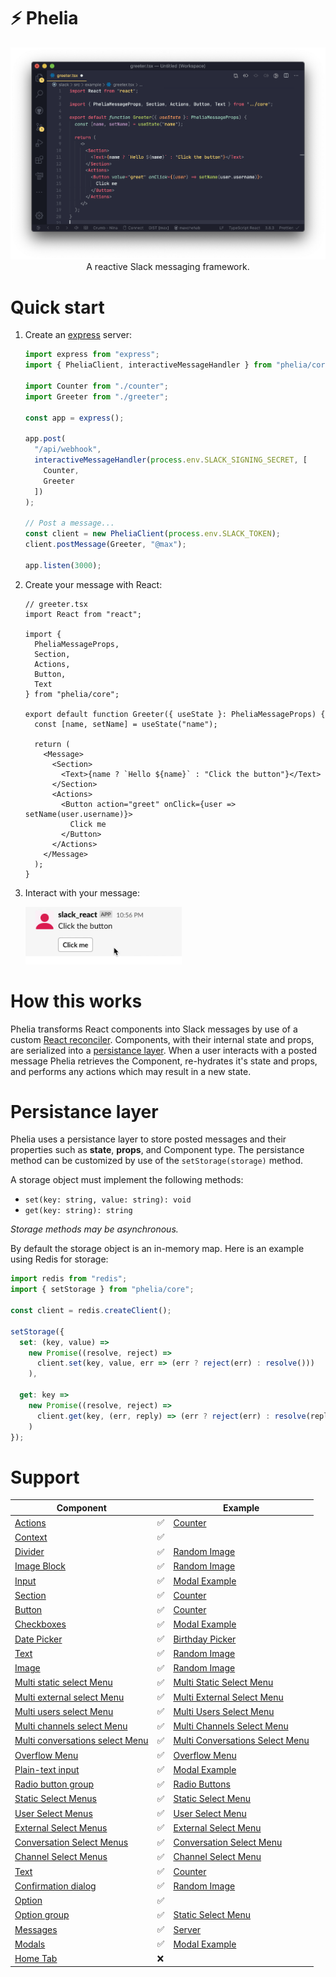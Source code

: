 # ⚡ Phelia

<p align="center">
  <img src="/screenshots/screenshot1.png">
A reactive Slack messaging framework.
</p>

# Quick start

1. Create an [express](https://expressjs.com) server:

   ```ts
   import express from "express";
   import { PheliaClient, interactiveMessageHandler } from "phelia/core";

   import Counter from "./counter";
   import Greeter from "./greeter";

   const app = express();

   app.post(
     "/api/webhook",
     interactiveMessageHandler(process.env.SLACK_SIGNING_SECRET, [
       Counter,
       Greeter
     ])
   );

   // Post a message...
   const client = new PheliaClient(process.env.SLACK_TOKEN);
   client.postMessage(Greeter, "@max");

   app.listen(3000);
   ```

2. Create your message with React:

   ```tsx
   // greeter.tsx
   import React from "react";

   import {
     PheliaMessageProps,
     Section,
     Actions,
     Button,
     Text
   } from "phelia/core";

   export default function Greeter({ useState }: PheliaMessageProps) {
     const [name, setName] = useState("name");

     return (
       <Message>
         <Section>
           <Text>{name ? `Hello ${name}` : "Click the button"}</Text>
         </Section>
         <Actions>
           <Button action="greet" onClick={user => setName(user.username)}>
             Click me
           </Button>
         </Actions>
       </Message>
     );
   }
   ```

3. Interact with your message:
   <p align="left">
     <img width="250px" src="/screenshots/screencap2.gif">
   </p>

# How this works

Phelia transforms React components into Slack messages by use of a custom [React reconciler](https://github.com/maxchehab/phelia/blob/master/src/core/reconciler.ts). Components, with their internal state and props, are serialized into a [persistance layer](#persistance-layer). When a user interacts with a posted message Phelia retrieves the Component, re-hydrates it's state and props, and performs any actions which may result in a new state.

# Persistance layer

Phelia uses a persistance layer to store posted messages and their properties such as **state**, **props**, and Component type. The persistance method can be customized by use of the `setStorage(storage)` method.

A storage object must implement the following methods:

- `set(key: string, value: string): void`
- `get(key: string): string`

_Storage methods may be asynchronous._

By default the storage object is an in-memory map. Here is an example using Redis for storage:

```ts
import redis from "redis";
import { setStorage } from "phelia/core";

const client = redis.createClient();

setStorage({
  set: (key, value) =>
    new Promise((resolve, reject) =>
      client.set(key, value, err => (err ? reject(err) : resolve()))
    ),

  get: key =>
    new Promise((resolve, reject) =>
      client.get(key, (err, reply) => (err ? reject(err) : resolve(reply)))
    )
});
```

# Support

| Component                                                                                                              |     | Example                                                                                                                            |
| ---------------------------------------------------------------------------------------------------------------------- | --- | ---------------------------------------------------------------------------------------------------------------------------------- |
| [Actions](https://api.slack.com/reference/block-kit/blocks#actions)                                                    | ✅  | [Counter](https://github.com/maxchehab/phelia/blob/master/src/example/counter.tsx)                                                 |
| [Context](https://api.slack.com/reference/block-kit/blocks#context)                                                    | ✅  |
| [Divider](https://api.slack.com/reference/block-kit/blocks#divider)                                                    | ✅  | [Random Image](https://github.com/maxchehab/phelia/blob/master/src/example/random-image.tsx)                                       |
| [Image Block](https://api.slack.com/reference/block-kit/blocks#image)                                                  | ✅  | [Random Image](https://github.com/maxchehab/phelia/blob/master/src/example/random-image.tsx)                                       |
| [Input](https://api.slack.com/reference/block-kit/blocks#input)                                                        | ✅  | [Modal Example](https://github.com/maxchehab/phelia/blob/master/src/example/modal-example.tsx)                                     |
| [Section](https://api.slack.com/reference/block-kit/blocks#section)                                                    | ✅  | [Counter](https://github.com/maxchehab/phelia/blob/master/src/example/counter.tsx)                                                 |
| [Button](https://api.slack.com/reference/block-kit/block-elements#button)                                              | ✅  | [Counter](https://github.com/maxchehab/phelia/blob/master/src/example/counter.tsx)                                                 |
| [Checkboxes](https://api.slack.com/reference/block-kit/block-elements#checkboxes)                                      | ✅  | [Modal Example](https://github.com/maxchehab/phelia/blob/master/src/example/modal-example.tsx)                                     |
| [Date Picker](https://api.slack.com/reference/block-kit/block-elements#datepicker)                                     | ✅  | [Birthday Picker](https://github.com/maxchehab/phelia/blob/master/src/example/birthday-picker.tsx)                                 |
| [Text](https://api.slack.com/reference/block-kit/composition-objects#text)                                             | ✅  | [Random Image](https://github.com/maxchehab/phelia/blob/master/src/example/random-image.tsx)                                       |
| [Image](https://api.slack.com/reference/block-kit/block-elements#image)                                                | ✅  | [Random Image](https://github.com/maxchehab/phelia/blob/master/src/example/random-image.tsx)                                       |
| [Multi static select Menu](https://api.slack.com/reference/block-kit/block-elements#multi_select)                      | ✅  | [Multi Static Select Menu](https://github.com/maxchehab/phelia/blob/master/src/example/multi-static-select-menu.tsx)               |
| [Multi external select Menu](https://api.slack.com/reference/block-kit/block-elements#multi_external_select)           | ✅  | [Multi External Select Menu](https://github.com/maxchehab/phelia/blob/master/src/example/multi-external-select-menu.tsx)           |
| [Multi users select Menu](https://api.slack.com/reference/block-kit/block-elements#multi_users_select)                 | ✅  | [Multi Users Select Menu](https://github.com/maxchehab/phelia/blob/master/src/example/multi-users-select-menu.tsx)                 |
| [Multi channels select Menu](https://api.slack.com/reference/block-kit/block-elements#multi_channels_select)           | ✅  | [Multi Channels Select Menu](https://github.com/maxchehab/phelia/blob/master/src/example/multi-channels-select-menu.tsx)           |
| [Multi conversations select Menu](https://api.slack.com/reference/block-kit/block-elements#multi_conversations_select) | ✅  | [Multi Conversations Select Menu](https://github.com/maxchehab/phelia/blob/master/src/example/multi-conversations-select-menu.tsx) |
| [Overflow Menu](https://api.slack.com/reference/block-kit/block-elements#overflow)                                     | ✅  | [Overflow Menu](https://github.com/maxchehab/phelia/blob/master/src/example/overflow-menu.tsx)                                     |
| [Plain-text input](https://api.slack.com/reference/block-kit/block-elements#input)                                     | ✅  | [Modal Example](https://github.com/maxchehab/phelia/blob/master/src/example/modal-example.tsx)                                     |
| [Radio button group](https://api.slack.com/reference/block-kit/block-elements#radio)                                   | ✅  | [Radio Buttons](https://github.com/maxchehab/phelia/blob/master/src/example/radio-buttons.tsx)                                     |
| [Static Select Menus](https://api.slack.com/reference/block-kit/block-elements#static_select)                          | ✅  | [Static Select Menu](https://github.com/maxchehab/phelia/blob/master/src/example/static-select-menu.tsx)                           |
| [User Select Menus](https://api.slack.com/reference/block-kit/block-elements#users_select)                             | ✅  | [User Select Menu](https://github.com/maxchehab/phelia/blob/master/src/example/user-select-menu.tsx)                               |
| [External Select Menus](https://api.slack.com/reference/block-kit/block-elements#external_select)                      | ✅  | [External Select Menu](https://github.com/maxchehab/phelia/blob/master/src/example/external-select-menu.tsx)                       |
| [Conversation Select Menus](https://api.slack.com/reference/block-kit/block-elements#conversations_select)             | ✅  | [Conversation Select Menu](https://github.com/maxchehab/phelia/blob/master/src/example/conversations-select-menu.tsx)              |
| [Channel Select Menus](https://api.slack.com/reference/block-kit/block-elements#channels_select)                       | ✅  | [Channel Select Menu](https://github.com/maxchehab/phelia/blob/master/src/example/channels-select-menu.tsx)                        |
| [Text](https://api.slack.com/reference/block-kit/composition-objects#text)                                             | ✅  | [Counter](https://github.com/maxchehab/phelia/blob/master/src/example/counter.tsx)                                                 |
| [Confirmation dialog](https://api.slack.com/reference/block-kit/composition-objects#confirm)                           | ✅  | [Random Image](https://github.com/maxchehab/phelia/blob/master/src/example/random-image.tsx)                                       |
| [Option](https://api.slack.com/reference/block-kit/composition-objects#option)                                         | ✅  |
| [Option group](https://api.slack.com/reference/block-kit/composition-objects#option_group)                             | ✅  | [Static Select Menu](https://github.com/maxchehab/phelia/blob/master/src/example/static-select-menu.tsx)                           |
| [Messages](https://api.slack.com/surfaces/messages)                                                                    | ✅  | [Server](https://github.com/maxchehab/phelia/blob/master/src/example/server.ts)                                                    |
| [Modals](https://api.slack.com/surfaces/modals)                                                                        | ✅  | [Modal Example](https://github.com/maxchehab/phelia/blob/master/src/example/modal-example.tsx)                                     |
| [Home Tab](https://api.slack.com/surfaces/tabs)                                                                        | ❌  |
